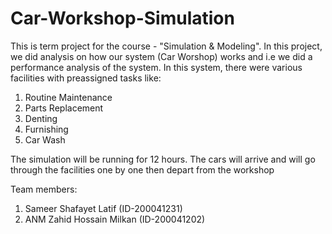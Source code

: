 # Car-Workshop-Simulation

This is term project for the course - "Simulation & Modeling". In this project, we did analysis on how our system (Car Worshop) works and 
i.e we did a performance analysis of the system. In this system, there were various facilities with preassigned tasks like:

1. Routine Maintenance
2. Parts Replacement
3. Denting
4. Furnishing
5. Car Wash

The simulation will be running for 12 hours. The cars will arrive and will go through the facilities one by one then depart from the workshop

Team members:
1. Sameer Shafayet Latif (ID-200041231)
2. ANM Zahid Hossain Milkan (ID-200041202)
